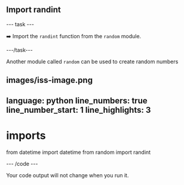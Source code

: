 <h2 class="c-project-heading--task">Import randint</h2>

\--- task ---

➡️ Import the `randint` function from the `random` module.

\---/task---

Another module called `random` can be used to create random numbers

## images/iss-image.png

language: python
line_numbers: true
line_number_start: 1
line_highlights: 3
-------------------------------------------------------

# imports

from datetime import datetime
from random import randint

\--- /code ---

Your code output will not change when you run it.

